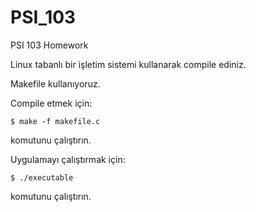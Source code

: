# PSI_103
PSI 103 Homework

Linux tabanlı bir işletim sistemi kullanarak compile ediniz.

Makefile kullanıyoruz.

Compile etmek için:
```
$ make -f makefile.c
```
komutunu çalıştırın.


Uygulamayı çalıştırmak için:
```
$ ./executable
```
komutunu çalıştırın.

